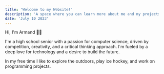 ```yaml
---
title: 'Welcome to my Website!'
description: 'A space where you can learn more about me and my projects'
date: 'July 10 2023'
---
```


Hi, I'm Armand 👋🏻

I'm a high school senior with a passion for computer science, driven by
competition, creativity, and a critical thinking approach. I'm fueled by a deep
love for technology and a desire to build the future.

In my free time I like to explore the outdoors, play ice hockey, and work on
programming projects.

